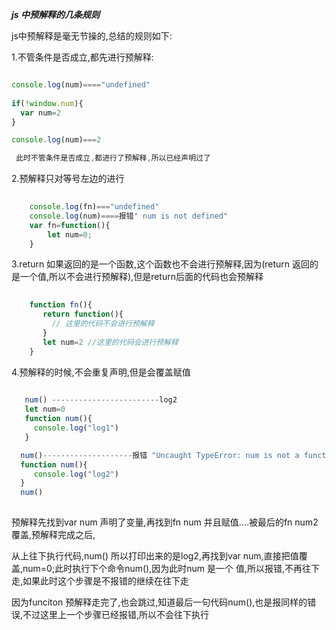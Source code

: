 ***js 中预解释的几条规则***

js中预解释是毫无节操的,总结的规则如下:

1.不管条件是否成立,都先进行预解释:

 ```javascript

 console.log(num)===="undefined"
    
 if(!window.num){
   var num=2
 }

console.log(num)===2

  此时不管条件是否成立,都进行了预解释,所以已经声明过了

```

2.预解释只对等号左边的进行

``` javascript
     
    console.log(fn)==="undefined"
    console.log(num)====报错" num is not defined"
    var fn=function(){
        let num=0;
    }

````
3.return 如果返回的是一个函数,这个函数也不会进行预解释,因为(return 返回的是一个值,所以不会进行预解释),但是return后面的代码也会预解释

``` javascript
    
    function fn(){
       return function(){
         // 这里的代码不会进行预解释
       }
       let num=2 //这里的代码会进行预解释
    }

```
4.预解释的时候,不会重复声明,但是会覆盖赋值

```javascript
   
   num() ------------------------log2
   let num=0
   function num(){
     console.log("log1")
   } 

  num()--------------------报错 "Uncaught TypeError: num is not a function"
  function num(){
     console.log("log2")
  }
  num()
   
```
预解释先找到var num 声明了变量,再找到fn num   并且赋值....被最后的fn num2 覆盖,预解释完成之后,

从上往下执行代码,num() 所以打印出来的是log2,再找到var num,直接把值覆盖,num=0;此时执行下个命令num(),因为此时num 是一个
值,所以报错,不再往下走,如果此时这个步骤是不报错的继续在往下走

因为funciton 预解释走完了,也会跳过,知道最后一句代码num(),也是报同样的错误,不过这里上一个步骤已经报错,所以不会往下执行

 
 